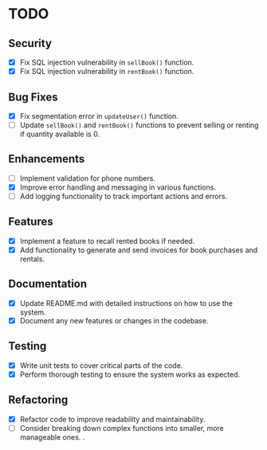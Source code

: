 
# TODO

## Security
- [x] Fix SQL injection vulnerability in `sellBook()` function.
- [x] Fix SQL injection vulnerability in `rentBook()` function.

## Bug Fixes
- [x] Fix segmentation error in `updateUser()` function.
- [ ] Update `sellBook()` and `rentBook()` functions to prevent selling or renting if quantity available is 0.

## Enhancements
- [ ] Implement validation for phone numbers.
- [x] Improve error handling and messaging in various functions.
- [ ] Add logging functionality to track important actions and errors.

## Features
- [x] Implement a feature to recall rented books if needed.
- [x] Add functionality to generate and send invoices for book purchases and rentals.

## Documentation
- [x] Update README.md with detailed instructions on how to use the system.
- [x] Document any new features or changes in the codebase.

## Testing
- [x] Write unit tests to cover critical parts of the code.
- [x] Perform thorough testing to ensure the system works as expected.

## Refactoring
- [x] Refactor code to improve readability and maintainability.
- [ ] Consider breaking down complex functions into smaller, more manageable ones.
.